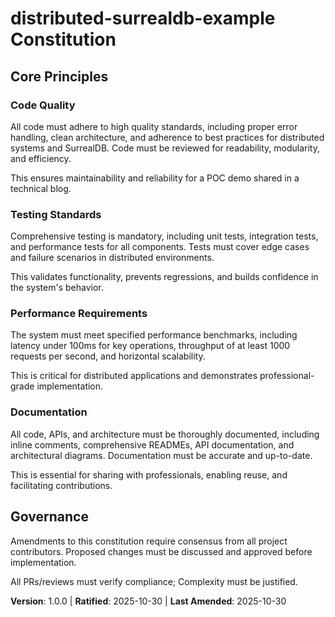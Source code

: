 <!--
Sync Impact Report:
- Version change: N/A → 1.0.0
- List of modified principles: N/A (new principles added)
- Added sections: All principles and governance
- Removed sections: None
- Templates requiring updates: plan-template.md (✅ updated), spec-template.md (✅ updated), tasks-template.md (✅ updated)
- Follow-up TODOs: None
-->

# distributed-surrealdb-example Constitution

## Core Principles

### Code Quality
All code must adhere to high quality standards, including proper error handling, clean architecture, and adherence to best practices for distributed systems and SurrealDB. Code must be reviewed for readability, modularity, and efficiency.

This ensures maintainability and reliability for a POC demo shared in a technical blog.

### Testing Standards
Comprehensive testing is mandatory, including unit tests, integration tests, and performance tests for all components. Tests must cover edge cases and failure scenarios in distributed environments.

This validates functionality, prevents regressions, and builds confidence in the system's behavior.

### Performance Requirements
The system must meet specified performance benchmarks, including latency under 100ms for key operations, throughput of at least 1000 requests per second, and horizontal scalability.

This is critical for distributed applications and demonstrates professional-grade implementation.

### Documentation
All code, APIs, and architecture must be thoroughly documented, including inline comments, comprehensive READMEs, API documentation, and architectural diagrams. Documentation must be accurate and up-to-date.

This is essential for sharing with professionals, enabling reuse, and facilitating contributions.

## Governance
<!-- Constitution supersedes all other practices; Amendments require documentation, approval, migration plan -->

Amendments to this constitution require consensus from all project contributors. Proposed changes must be discussed and approved before implementation.

All PRs/reviews must verify compliance; Complexity must be justified.

**Version**: 1.0.0 | **Ratified**: 2025-10-30 | **Last Amended**: 2025-10-30
